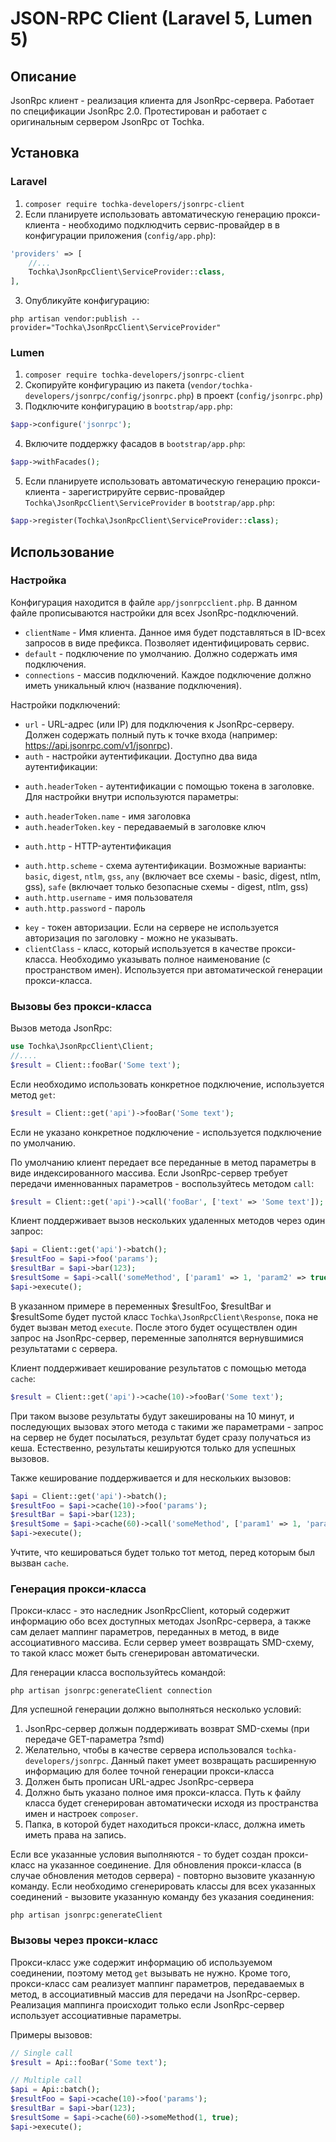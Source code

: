 # JSON-RPC Client (Laravel 5, Lumen 5)
## Описание
JsonRpc клиент - реализация клиента для JsonRpc-сервера.
Работает по спецификации JsonRpc 2.0. Протестирован и работает с оригинальным сервером JsonRpc от Tochka.
## Установка
### Laravel
1. ``composer require tochka-developers/jsonrpc-client``
2. Если планируете использовать автоматическую генерацию прокси-клиента - необходимо подклюдчить сервис-провайдер в
в конфигурации приложения (`config/app.php`):
```php
'providers' => [
    //...
    Tochka\JsonRpcClient\ServiceProvider::class,
],
```
3. Опубликуйте конфигурацию:  
```
php artisan vendor:publish --provider="Tochka\JsonRpcClient\ServiceProvider"
```

### Lumen
1. ``composer require tochka-developers/jsonrpc-client``
2. Скопируйте конфигурацию из пакета (`vendor/tochka-developers/jsonrpc/config/jsonrpc.php`) в проект (`config/jsonrpc.php`)
3. Подключите конфигурацию в `bootstrap/app.php`:
```php
$app->configure('jsonrpc');
```
4. Включите поддержку фасадов в `bootstrap/app.php`:
```php
$app->withFacades();
```
5. Если планируете использовать автоматическую генерацию прокси-клиента - зарегистрируйте сервис-провайдер 
`Tochka\JsonRpcClient\ServiceProvider` в `bootstrap/app.php`:
```php
$app->register(Tochka\JsonRpcClient\ServiceProvider::class);
```
## Использование
### Настройка
Конфигурация находится в файле `app/jsonrpcclient.php`. 
В данном файле прописываются настройки для всех JsonRpc-подключений.
* `clientName` - Имя клиента. Данное имя будет подставляться в ID-всех запросов в виде префикса.
Позволяет идентифицировать сервис.
* `default` - подключение по умолчанию. Должно содержать имя подключения.
* `connections` - массив подключений. Каждое подключение должно иметь уникальный ключ (название подключения).

Настройки подключений:
* `url` - URL-адрес (или IP) для подключения к JsonRpc-серверу. Должен содержать полный путь к точке входа
(например: https://api.jsonrpc.com/v1/jsonrpc).
* `auth` - настройки аутентификации. Доступно два вида аутентификации:
+ `auth.headerToken` - аутентификации с помощью токена в заголовке. Для настройки внутри используются параметры:
 - `auth.headerToken.name` - имя заголовка
 - `auth.headerToken.key` - передаваемый в заголовке ключ
+ `auth.http` - HTTP-аутентификация
 - `auth.http.scheme` - схема аутентификации. Возможные варианты: `basic`, `digest`, `ntlm`, `gss`, `any` (включает все 
схемы - basic, digest, ntlm, gss), `safe` (включает только безопасные схемы - digest, ntlm, gss)
 - `auth.http.username` - имя пользователя
 - `auth.http.password` - пароль
* `key` - токен авторизации. Если на сервере не используется авторизация по заголовку - можно не указывать.
* `clientClass` - класс, который используется в качестве прокси-класса. Необходимо указывать полное наименование 
(с пространством имен). Используется при автоматической генерации прокси-класса.
### Вызовы без прокси-класса
Вызов метода JsonRpc:
```php
use Tochka\JsonRpcClient\Client;
//....
$result = Client::fooBar('Some text');
```
Если необходимо использовать конкретное подключение, используется метод `get`:
```php
$result = Client::get('api')->fooBar('Some text');
```
Если не указано конкретное подключение - используется подключение по умолчанию.

По умолчанию клиент передает все переданные в метод параметры в виде индексированного массива.
Если JsonRpc-сервер требует передачи именнованных параметров - воспользуйтесь методом `call`:
```php
$result = Client::get('api')->call('fooBar', ['text' => 'Some text']);
```
Клиент поддерживает вызов нескольких удаленных методов через один запрос:
```php
$api = Client::get('api')->batch();
$resultFoo = $api->foo('params');
$resultBar = $api->bar(123);
$resultSome = $api->call('someMethod', ['param1' => 1, 'param2' => true]);
$api->execute();
```
В указанном примере в переменных $resultFoo, $resultBar и $resultSome будет пустой класс `Tochka\JsonRpcClient\Response`, 
пока не будет вызван метод `execute`. После этого будет осуществлен один запрос на JsonRpc-сервер, переменные 
заполнятся вернувшимися результатами с сервера.

Клиент поддерживает кеширование результатов с помощью метода `cache`:
```php
$result = Client::get('api')->cache(10)->fooBar('Some text');
```
При таком вызове результаты будут закешированы на 10 минут, и последующих вызовах этого метода с такими же параметрами - 
запрос на сервер не будет посылаться, результат будет сразу получаться из кеша. Естественно, результаты кешируются 
только для успешных вызовов. 

Также кеширование поддерживается и для нескольких вызовов:
```php
$api = Client::get('api')->batch();
$resultFoo = $api->cache(10)->foo('params');
$resultBar = $api->bar(123);
$resultSome = $api->cache(60)->call('someMethod', ['param1' => 1, 'param2' => true]);
$api->execute();
```
Учтите, что кешироваться будет только тот метод, перед которым был вызван `cache`. 

### Генерация прокси-класса
Прокси-класс - это наследник JsonRpcClient, который содержит информацию обо всех доступных методах
JsonRpc-сервера, а также сам делает маппинг параметров, переданных в метод, в виде ассоциативного массива.
Если сервер умеет возвращать SMD-схему, то такой класс может быть сгенерирован автоматически.

Для генерации класса воспользуйтесь командой:
```
php artisan jsonrpc:generateClient connection
```
Для успешной генерации должно выполняться несколько условий:
1. JsonRpc-сервер должын поддерживать возврат SMD-схемы (при передаче GET-параметра ?smd)
2. Желательно, чтобы в качестве сервера использовался `tochka-developers/jsonrpc`. Данный пакет умеет возвращать
расширенную информацию для более точной генерации прокси-класса
3. Должен быть прописан URL-адрес JsonRpc-сервера
4. Должно быть указано полное имя прокси-класса. Путь к файлу класса будет сгенерирован автоматически исходя из 
пространства имен и настроек `composer`.
5. Папка, в которой будет находиться прокси-класс, должна иметь иметь права на запись.

Если все указанные условия выполняются - то будет создан прокси-класс на указанное соединение.
Для обновления прокси-класса (в случае обновления методов сервера) - повторно вызовите указанную команду.
Если необходимо сгенерировать классы для всех указанных соединений - вызовите указанную команду без указания соединения:
```
php artisan jsonrpc:generateClient
```
### Вызовы через прокси-класс
Прокси-класс уже содержит информацию об используемом соединении, поэтому метод `get` вызывать не нужно.
Кроме того, прокси-класс сам реализует маппинг параметров, передаваемых в метод, в ассоциативный массив для
передачи  на JsonRpc-сервер. Реализация маппинга происходит только если JsonRpc-сервер использует ассоциативные 
параметры.

Примеры вызовов:
```php
// Single call
$result = Api::fooBar('Some text');

// Multiple call
$api = Api::batch();
$resultFoo = $api->cache(10)->foo('params');
$resultBar = $api->bar(123);
$resultSome = $api->cache(60)->someMethod(1, true);
$api->execute();
```
